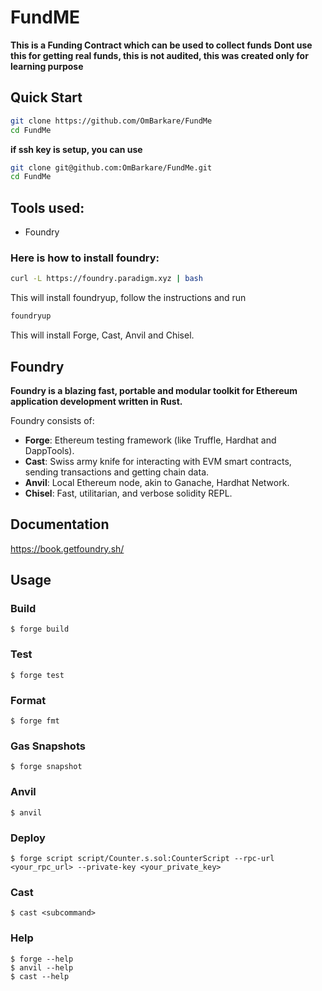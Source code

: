 # FundME
**This is a Funding Contract which can be used to collect funds**
**Dont use this for getting real funds, this is not audited, this was created only for learning purpose**

## Quick Start
```bash
git clone https://github.com/OmBarkare/FundMe
cd FundMe
```
**if ssh key is setup, you can use**
```bash
git clone git@github.com:OmBarkare/FundMe.git
cd FundMe
```

## Tools used:
-    Foundry

### Here is how to install foundry:
```bash
curl -L https://foundry.paradigm.xyz | bash
```
This will install foundryup, follow the instructions and run
```bash
foundryup
```
This will install Forge, Cast, Anvil and Chisel.

## Foundry

**Foundry is a blazing fast, portable and modular toolkit for Ethereum application development written in Rust.**

Foundry consists of:

-   **Forge**: Ethereum testing framework (like Truffle, Hardhat and DappTools).
-   **Cast**: Swiss army knife for interacting with EVM smart contracts, sending transactions and getting chain data.
-   **Anvil**: Local Ethereum node, akin to Ganache, Hardhat Network.
-   **Chisel**: Fast, utilitarian, and verbose solidity REPL.

## Documentation

https://book.getfoundry.sh/

## Usage

### Build

```shell
$ forge build
```

### Test

```shell
$ forge test
```

### Format

```shell
$ forge fmt
```

### Gas Snapshots

```shell
$ forge snapshot
```

### Anvil

```shell
$ anvil
```

### Deploy

```shell
$ forge script script/Counter.s.sol:CounterScript --rpc-url <your_rpc_url> --private-key <your_private_key>
```

### Cast

```shell
$ cast <subcommand>
```

### Help

```shell
$ forge --help
$ anvil --help
$ cast --help
```
